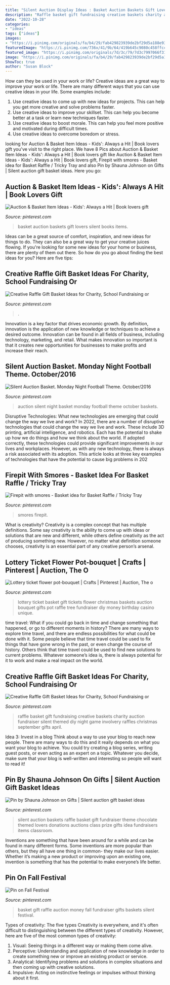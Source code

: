 ```yaml
---
title: "Silent Auction Display Ideas : Basket Auction Baskets Gift Lovers Silent Books Items"
description: "Raffle basket gift fundraising creative baskets charity auction fundraiser silent themed diy night game involvery raffles christmas september gifts april"
date: "2022-10-28"
categories:
- "ideas"
tags: ["ideas"]
images:
- "https://i.pinimg.com/originals/fa/b4/29/fab429823939de2bf29d5a188e937dbb.jpg"
featuredImage: "https://i.pinimg.com/736x/41/9b/64/419b645c9080c458ffcc8af26a4eea18.jpg"
featured_image: "https://i.pinimg.com/originals/7d/3c/79/7d3c7997066f31a29abca8d3c2dcab4a.jpg"
image: "https://i.pinimg.com/originals/fa/b4/29/fab429823939de2bf29d5a188e937dbb.jpg"
ShowToc: true
author: "Susan Block"
---
```



How can they be used in your work or life?
Creative ideas are a great way to improve your work or life. There are many different ways that you can use creative ideas in your life. Some examples include: 
1. Use creative ideas to come up with new ideas for projects. This can help you get more creative and solve problems faster. 
2. Use creative ideas to improve your skillset. This can help you become better at a task or learn new techniques faster. 
3. Use creative ideas to boost morale. This can help you feel more positive and motivated during difficult times. 
4. Use creative ideas to overcome boredom or stress.

	

		
looking for Auction &amp; Basket Item Ideas - Kids&#039;: Always a Hit | Book lovers gift you've visit to the right place. We have 8 Pics about Auction &amp; Basket Item Ideas - Kids&#039;: Always a Hit | Book lovers gift like Auction &amp; Basket Item Ideas - Kids&#039;: Always a Hit | Book lovers gift, Firepit with smores - Basket idea for Basket Raffle / Tricky Tray and also Pin by Shauna Johnson on Gifts | Silent auction gift basket ideas. Here you go:
		
    
## Auction &amp; Basket Item Ideas - Kids&#039;: Always A Hit | Book Lovers Gift

<img loading=lazy src="https://i.pinimg.com/736x/47/87/d9/4787d9590fe322cc750ddbba021107e7--halloween-baskets-preschool-class.jpg" onerror="this.onerror=null;this.src='https://tse3.mm.bing.net/th?id=OIP.wANOYkeGVUMjSX6a_AO5WwHaKW&amp;pid=15.1';" alt="Auction &amp; Basket Item Ideas - Kids&#039;: Always a Hit | Book lovers gift">

_Source: pinterest.com_

>basket auction baskets gift lovers silent books items. 

	

Ideas can be a great source of comfort, inspiration, and new ideas for things to do. They can also be a great way to get your creative juices flowing. If you're looking for some new ideas for your home or business, there are plenty of them out there. So how do you go about finding the best ideas for you? Here are five tips: 

    
## Creative Raffle Gift Basket Ideas For Charity, School Fundraising Or

<img loading=lazy src="https://i.pinimg.com/736x/5f/4e/bc/5f4ebc5e3b99f3c783edfda95ede272e.jpg" onerror="this.onerror=null;this.src='https://tse1.mm.bing.net/th?id=OIP.Qb9RyfUioG1N_-nc7CIokAHaLH&amp;pid=15.1';" alt="Creative Raffle Gift Basket Ideas for Charity, School Fundraising or">

_Source: pinterest.com_

>. 

	

Innovation is a key factor that drives economic growth. By definition, innovation is the application of new knowledge or techniques to achieve a desired outcome. Innovation can be found in all fields of business, including technology, marketing, and retail. What makes innovation so important is that it creates new opportunities for businesses to make profits and increase their reach.

    
## Silent Auction Basket. Monday Night Football Theme. October/2016

<img loading=lazy src="https://i.pinimg.com/originals/9f/91/0c/9f910c4354e7433d98047fba47e3e60a.jpg" onerror="this.onerror=null;this.src='https://tse2.mm.bing.net/th?id=OIP.XZxh-DIYHZaG9gBWuSXLagHaJ4&amp;pid=15.1';" alt="Silent Auction Basket. Monday Night Football Theme. October/2016">

_Source: pinterest.com_

>auction silent night basket monday football theme october baskets. 

	

Disruptive Technologies: What new technologies are emerging that could change the way we live and work?
In 2022, there are a number of disruptive technologies that could change the way we live and work. These include 3D printing, artificial intelligence, and robotics. Each has the potential to shake up how we do things and how we think about the world. If adopted correctly, these technologies could provide significant improvements in our lives and workplaces. However, as with any new technology, there is always a risk associated with its adoption. This article looks at three key examples of technologies that have the potential to cause big problems in 202
    
## Firepit With Smores - Basket Idea For Basket Raffle / Tricky Tray

<img loading=lazy src="https://i.pinimg.com/736x/9b/ea/20/9bea20a5157d56ec6a10202213cb43fd.jpg" onerror="this.onerror=null;this.src='https://tse1.mm.bing.net/th?id=OIP.kl4VYBxDt0t3cOfGE_wozQHaJ3&amp;pid=15.1';" alt="Firepit with smores - Basket idea for Basket Raffle / Tricky Tray">

_Source: pinterest.com_

>smores firepit. 

	

What is creativity?
Creativity is a complex concept that has multiple definitions. Some say creativity is the ability to come up with ideas or solutions that are new and different, while others define creativity as the act of producing something new. However, no matter what definition someone chooses, creativity is an essential part of any creative person’s arsenal.

    
## Lottery Ticket Flower Pot-bouquet | Crafts | Pinterest | Auction, The O

<img loading=lazy src="https://s-media-cache-ak0.pinimg.com/736x/a0/b5/83/a0b58383eb9f98e8a84e755d977c24a2.jpg" onerror="this.onerror=null;this.src='https://tse3.mm.bing.net/th?id=OIP.qLz35pxwOf7cElbDYm06iQHaJ6&amp;pid=15.1';" alt="Lottery ticket flower pot-bouquet | Crafts | Pinterest | Auction, The o">

_Source: pinterest.com_

>lottery ticket basket gift tickets flower christmas baskets auction bouquet gifts pot raffle tree fundraiser diy money birthday casino unique. 

	

time travel: What if you could go back in time and change something that happened, or go to different moments in history?
There are many ways to explore time travel, and there are endless possibilities for what could be done with it. Some people believe that time travel could be used to fix things that have gone wrong in the past, or even change the course of history. Others think that time travel could be used to find new solutions to current problems. Whatever someone’s idea is, there is always potential for it to work and make a real impact on the world.

    
## Creative Raffle Gift Basket Ideas For Charity, School Fundraising Or

<img loading=lazy src="https://i.pinimg.com/736x/41/9b/64/419b645c9080c458ffcc8af26a4eea18.jpg" onerror="this.onerror=null;this.src='https://tse1.mm.bing.net/th?id=OIP.oBAFHPML5ken1jlvuXrBqwHaLH&amp;pid=15.1';" alt="Creative Raffle Gift Basket Ideas for Charity, School Fundraising or">

_Source: pinterest.com_

>raffle basket gift fundraising creative baskets charity auction fundraiser silent themed diy night game involvery raffles christmas september gifts april. 

	

Idea 3: Invest in a blog
Think about a way to use your blog to reach new people. There are many ways to do this and it really depends on what you want your blog to achieve. You could try creating a blog series, writing guest posts, or even acting as an expert on a topic. Whatever you decide, make sure that your blog is well-written and interesting so people will want to read it!

    
## Pin By Shauna Johnson On Gifts | Silent Auction Gift Basket Ideas

<img loading=lazy src="https://i.pinimg.com/originals/fa/b4/29/fab429823939de2bf29d5a188e937dbb.jpg" onerror="this.onerror=null;this.src='https://tse4.mm.bing.net/th?id=OIP.sxg9rpoQPUEr5RyO65O7NAHaJ4&amp;pid=15.1';" alt="Pin by Shauna Johnson on Gifts | Silent auction gift basket ideas">

_Source: pinterest.com_

>silent auction baskets raffle basket gift fundraiser theme chocolate themed lovers donations auctions class prize gifts idea fundraisers items classroom. 

	

Inventions are something that have been around for a while and can be found in many different forms. Some inventions are more popular than others, but they all have one thing in common- they make our lives easier. Whether it’s making a new product or improving upon an existing one, invention is something that has the potential to make everyone’s life better.

    
## Pin On Fall Festival

<img loading=lazy src="https://i.pinimg.com/originals/7d/3c/79/7d3c7997066f31a29abca8d3c2dcab4a.jpg" onerror="this.onerror=null;this.src='https://tse2.mm.bing.net/th?id=OIP.9pz5B9TOawuFNPyjxQ4xHwHaLH&amp;pid=15.1';" alt="Pin on Fall Festival">

_Source: pinterest.com_

>basket gift raffle auction money fall fundraiser gifts baskets silent festival. 

	

Types of creativity: The five types
Creativity is everywhere, and it's often difficult to distinguishing between the different types of creativity. However, here are five of the most common types of creativity:
1. Visual: Seeing things in a different way or making them come alive.
2. Perceptive: Understanding and application of new knowledge in order to create something new or improve an existing product or service. 
3. Analytical: Identifying problems and solutions in complex situations and then coming up with creative solutions. 
4. Impulsive: Acting on instinctive feelings or impulses without thinking about it first. 

